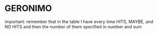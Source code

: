 # GERONIMO

important: remember that in the table I have every time HITS, MAYBE, and NO HITS and then the number of them specified in number and sum
